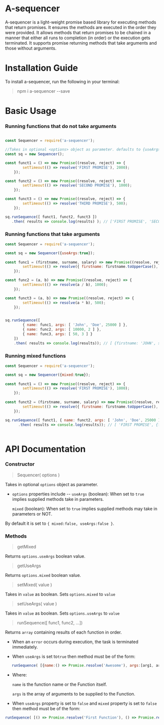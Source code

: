 # A-sequencer
A-sequencer is a light-weight promise based library  for executing methods that return promises. It ensures the methods are executed in the order they were provided. It allows methods that return promises to be chained in a manner that either all runs to completion (in order) or the execution gets terminated. It supports promise returning methods that take arguments and those without arguments.

# Installation Guide
To install a-sequencer, run the following in your terminal:

> npm i a-sequencer --save

# Basic Usage

### Running functions that do not take arguments
```javascript

const Sequencer = require('a-sequencer');

//Takes in optional <options> object as parameter. defaults to {useArgs:false, mixed:false}
const sq = new Sequencer();

const funct1 = () => new Promise((resolve, reject) => {
        setTimeout(() => resolve('FIRST PROMISE'), 2000);
    });

const funct2 = () => new Promise((resolve, reject) => {
        setTimeout(() => resolve('SECOND PROMISE'), 1000);
    });

const funct3 = () => new Promise((resolve, reject) => {
        setTimeout(() => resolve('THIRD PROMISE'), 500);
    });

sq.runSequence([ funct1, funct2, funct3 ])
   .then( results => console.log(results) ); // ['FIRST PROMISE', 'SECOND PROMISE', 'THIRD PROMISE']

```

### Running functions that take arguments

```javascript
const Sequencer = require('a-sequencer');

const sq = new Sequencer({useArgs:true});
   
const func1 = (firstname, surname, salary) => new Promise((resolve, reject) => {
        setTimeout(() => resolve({ firstname: firstname.toUpperCase(), surname: surname.toUpperCase(), salary }), 2000);
    });

const func2 = (a, b) => new Promise((resolve, reject) => {
        setTimeout(() => resolve(a / b), 1000);
    });

const funct3 = (a, b) => new Promise((resolve, reject) => {
        setTimeout(() => resolve(a * b), 500);
    });


sq.runSequence([
        { name: func1, args: [ 'John', 'Doe', 25000 ] },
        { name: func2, args: [ 10000, 2 ] },
        { name: func3, args: [ 50, 3 ] }
    ])
    .then( results => console.log(results)); // [ {firstname: 'JOHN', surname: 'JOE', salary: 2500}, 5000, 150 ]
```

### Running mixed functions

```javascript  
const Sequencer = require('a-sequencer');

const sq = new Sequencer({mixed:true});
   
const funct1 = () => new Promise((resolve, reject) => {
        setTimeout(() => resolve('FIRST PROMISE'), 1000);
    });
   
const funct2 = (firstname, surname, salary) => new Promise((resolve, reject) => {
        setTimeout(() => resolve({ firstname: firstname.toUpperCase(), surname: surname.toUpperCase(), salary }), 2000);
    });

sq.runSequence([ funct1, { name: funct2, args: [ 'John', 'Doe', 25000 ] }])
      .then( results => console.log(results)); // [ 'FIRST PROMISE', {firstname: 'JOHN', surname: 'JOE', salary: 2500}]
    
```

# API Documentation

### Constructor

> Sequencer( options )

Takes in optional ```options``` object as parameter.
- ```options``` properties include --
  ```useArgs``` (boolean): When set to ```true``` implies supplied methods take in parameters.

  ```mixed``` (boolean): When set to ```true``` implies supplied methods may take in parameters or NOT.

By default it is set to 
```{ mixed:false, useArgs:false }```.


### Methods

> getMixed

Returns ```options.useArgs``` boolean value.

> getUseArgs

Returns ```options.mixed``` boolean value.


> setMixed( value )

Takes in ```value``` as boolean.
Sets ```options.mixed``` to ```value```


> setUseArgs( value )

Takes in ```value``` as boolean.
Sets ```options.useArgs``` to ```value```


> runSequence([ func1, func2, ...])

Returns ```array``` containing results of each function in order.

- When an ```error```  occurs during execution, the task is terminated immediately.

- When ```useArgs``` is set to```true``` then method must be of the form:
  
```javascript
   runSequence( [{name:() => Promise.resolve('Awesome'), args:[arg1, arg2,... ]} ])
```
- Where:
   
   ```name``` is the function name or the Function itself.

   ```args``` is the array of arguments to be supplied to the Function.


- When ```useArgs``` property is set to ```false``` and ```mixed``` property is set to ```false``` then method must be of the form:
  
```javascript 
runSequence( [() => Promise.resolve('First Function'), () => Promise.resolve('Second Function') ])

``` 
   
